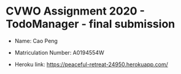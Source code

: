 # CVWO Assignment 2020 - TodoManager - final submission

* Name: Cao Peng

* Matriculation Number: A0194554W

* Heroku link: https://peaceful-retreat-24950.herokuapp.com/